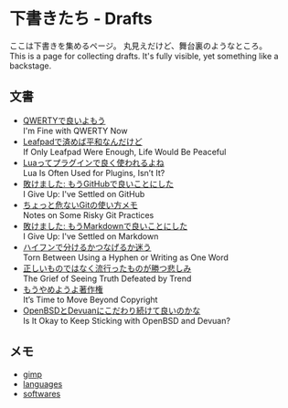 # 下書きたち - Drafts

ここは下書きを集めるページ。
丸見えだけど、舞台裏のようなところ。  
This is a page for collecting drafts.
It's fully visible, yet something like a backstage.

## 文書

* [QWERTYで良いよもう](typing.html)  
  I'm Fine with QWERTY Now
* [Leafpadで済めば平和なんだけど](leafpad.html)  
  If Only Leafpad Were Enough, Life Would Be Peaceful
* [Luaってプラグインで良く使われるよね](lua.html)  
  Lua Is Often Used for Plugins, Isn’t It?
* [敗けました: もうGitHubで良いことにした](github.html)  
  I Give Up: I've Settled on GitHub
* [ちょっと危ないGitの使い方メモ](git.html)  
  Notes on Some Risky Git Practices
* [敗けました: もうMarkdownで良いことにした](markdown.html)  
  I Give Up: I've Settled on Markdown
* [ハイフンで分けるかつなげるか迷う](hyphen.html)  
  Torn Between Using a Hyphen or Writing as One Word
* [正しいものではなく流行ったものが勝つ悲しみ](lament.html)  
  The Grief of Seeing Truth Defeated by Trend
* [もうやめようよ著作権](copyright.html)  
  It’s Time to Move Beyond Copyright
* [OpenBSDとDevuanにこだわり続けて良いのかな](environment.html)  
  Is It Okay to Keep Sticking with OpenBSD and Devuan?

## メモ

* [gimp](gimp.html)
* [languages](languages.html)
* [softwares](softwares.html)
